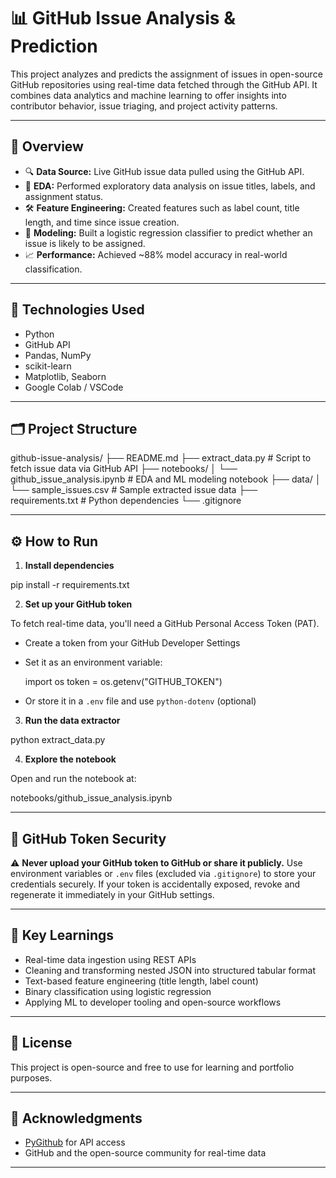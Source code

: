# 📊 GitHub Issue Analysis & Prediction

This project analyzes and predicts the assignment of issues in open-source GitHub repositories using real-time data fetched through the GitHub API. It combines data analytics and machine learning to offer insights into contributor behavior, issue triaging, and project activity patterns.

---

## 🚀 Overview

- 🔍 **Data Source:** Live GitHub issue data pulled using the GitHub API.
- 🧪 **EDA:** Performed exploratory data analysis on issue titles, labels, and assignment status.
- 🛠️ **Feature Engineering:** Created features such as label count, title length, and time since issue creation.
- 🤖 **Modeling:** Built a logistic regression classifier to predict whether an issue is likely to be assigned.
- 📈 **Performance:** Achieved ~88% model accuracy in real-world classification.

---

## 🧰 Technologies Used

- Python
- GitHub API
- Pandas, NumPy
- scikit-learn
- Matplotlib, Seaborn
- Google Colab / VSCode

---

## 🗂️ Project Structure


github-issue-analysis/
├── README.md
├── extract\_data.py                  # Script to fetch issue data via GitHub API
├── notebooks/
│   └── github\_issue\_analysis.ipynb  # EDA and ML modeling notebook
├── data/
│   └── sample\_issues.csv            # Sample extracted issue data
├── requirements.txt                 # Python dependencies
└── .gitignore

---

## ⚙️ How to Run

1. **Install dependencies**

pip install -r requirements.txt

2. **Set up your GitHub token**

To fetch real-time data, you'll need a GitHub Personal Access Token (PAT).

* Create a token from your GitHub Developer Settings
* Set it as an environment variable:

  import os
  token = os.getenv("GITHUB_TOKEN")
 
* Or store it in a `.env` file and use `python-dotenv` (optional)

3. **Run the data extractor**

python extract_data.py


4. **Explore the notebook**

Open and run the notebook at:

notebooks/github_issue_analysis.ipynb

---

## 🔐 GitHub Token Security

⚠️ **Never upload your GitHub token to GitHub or share it publicly.**
Use environment variables or `.env` files (excluded via `.gitignore`) to store your credentials securely. If your token is accidentally exposed, revoke and regenerate it immediately in your GitHub settings.

---

## 📎 Key Learnings

* Real-time data ingestion using REST APIs
* Cleaning and transforming nested JSON into structured tabular format
* Text-based feature engineering (title length, label count)
* Binary classification using logistic regression
* Applying ML to developer tooling and open-source workflows

---

## 📁 License

This project is open-source and free to use for learning and portfolio purposes.

---

## 🙌 Acknowledgments

* [PyGithub](https://pygithub.readthedocs.io/en/latest/) for API access
* GitHub and the open-source community for real-time data

---

